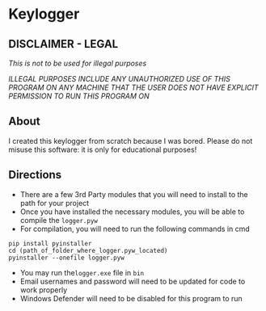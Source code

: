 # Keylogger
## **DISCLAIMER - LEGAL**
*This is not to be used for illegal purposes*

*ILLEGAL PURPOSES INCLUDE ANY UNAUTHORIZED USE OF THIS PROGRAM ON ANY MACHINE THAT THE USER DOES NOT HAVE EXPLICIT PERMISSION TO RUN THIS PROGRAM ON*

## About
I created this keylogger from scratch because I was bored. Please do not misuse this software: it is only for educational purposes!

## Directions
- There are a few 3rd Party modules that you will need to install to the path for your project
- Once you have installed the necessary modules, you will be able to compile the `logger.pyw`
- For compilation, you will need to run the following commands in cmd
~~~
pip install pyinstaller
cd (path_of_folder_where_logger.pyw_located)
pyinstaller --onefile logger.pyw
~~~
- You may run the`logger.exe` file in `bin`
- Email usernames and password will need to be updated for code to work properly
- Windows Defender will need to be disabled for this program to run
